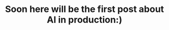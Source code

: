 ---
title: "Soon here will be the first post about AI in production:)"
categories:
    - AI in production
---